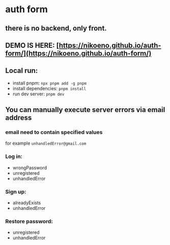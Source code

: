 # auth form
## there is no backend, only front.
## DEMO IS HERE: [https://nikoeno.github.io/auth-form/](https://nikoeno.github.io/auth-form/)
## Local run:
- install pnpm: `npx pnpm add -g pnpm`
- install dependencies: `pnpm install`
- run dev server: `pnpm dev`

## You can manually execute server errors via email address
### email need to contain specified values
for example `unhandledError@gmail.com`

### Log in: 
- wrongPassword
- unregistered
- unhandledError

### Sign up:
- alreadyExists
- unhandledError

### Restore password:
- unregistered
- unhandledError
